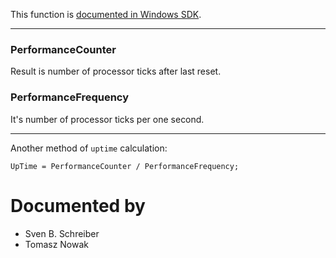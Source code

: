 This function is [documented in Windows SDK](https://learn.microsoft.com/en-us/windows/win32/devnotes/ntqueryperformancecounter).

---

### PerformanceCounter

Result is number of processor ticks after last reset.

### PerformanceFrequency

It's number of processor ticks per one second.

---

Another method of `uptime` calculation:

`UpTime = PerformanceCounter / PerformanceFrequency;`

# Documented by

* Sven B. Schreiber
* Tomasz Nowak
